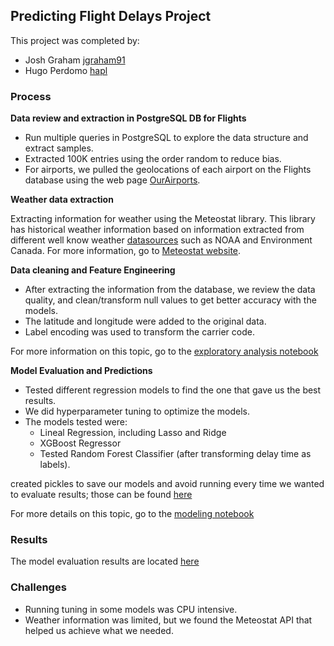 ## Predicting Flight Delays Project

This project was completed by:
- Josh Graham [jgraham91](https://github.com/jgraham91)
- Hugo Perdomo [hapl](https://github.com/hapl)

### Process

**Data review and extraction in PostgreSQL DB for Flights**

- Run multiple queries in PostgreSQL to explore the data structure and extract samples.
- Extracted 100K entries using the order random to reduce bias.
- For airports, we pulled the geolocations of each airport on the Flights database using the web page [OurAirports](https://ourairports.com/data/).

**Weather data extraction**

Extracting information for weather using the Meteostat library. This library has historical weather information based on information extracted from different well know weather [datasources](https://dev.meteostat.net/sources.html) such as NOAA and Environment Canada. For more information, go to [Meteostat website](https://meteostat.net/en/).

**Data cleaning and Feature Engineering**

- After extracting the information from the database, we review the data quality, and clean/transform null values to get better accuracy with the models.
- The latitude and longitude were added to the original data.
- Label encoding was used to transform the carrier code.

For more information on this topic, go to the [exploratory analysis notebook](src/modules/Exploratory_Analysis.ipynb)

**Model Evaluation and Predictions**

- Tested different regression models to find the one that gave us the best results.
- We did hyperparameter tuning to optimize the models.
- The models tested were:
    - Lineal Regression, including Lasso and Ridge
    - XGBoost Regressor
    - Tested Random Forest Classifier (after transforming delay time as labels).

created pickles to save our models and avoid running every time we wanted to evaluate results; those can be found [here](data/pickles)

For more details on this topic, go to the [modeling notebook](src/modules/modeling.ipynb)

### Results

The model evaluation results are located [here](src/tests)

### Challenges

- Running tuning in some models was CPU intensive.
- Weather information was limited, but we found the Meteostat API that helped us achieve what we needed.

